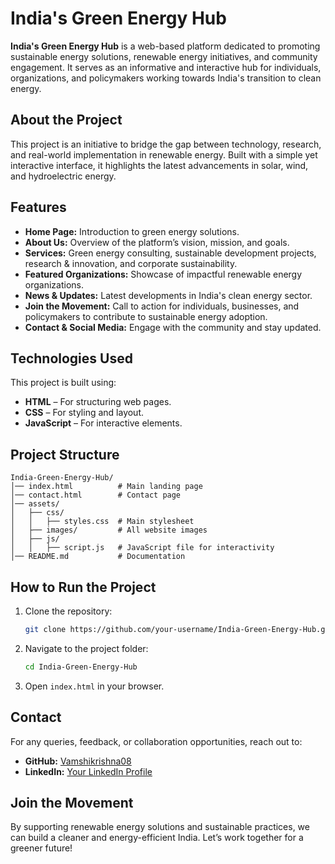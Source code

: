 # India's Green Energy Hub

**India's Green Energy Hub** is a web-based platform dedicated to promoting sustainable energy solutions, renewable energy initiatives, and community engagement. It serves as an informative and interactive hub for individuals, organizations, and policymakers working towards India's transition to clean energy.

## About the Project
This project is an initiative to bridge the gap between technology, research, and real-world implementation in renewable energy. Built with a simple yet interactive interface, it highlights the latest advancements in solar, wind, and hydroelectric energy.

## Features
- **Home Page:** Introduction to green energy solutions.
- **About Us:** Overview of the platform’s vision, mission, and goals.
- **Services:** Green energy consulting, sustainable development projects, research & innovation, and corporate sustainability.
- **Featured Organizations:** Showcase of impactful renewable energy organizations.
- **News & Updates:** Latest developments in India's clean energy sector.
- **Join the Movement:** Call to action for individuals, businesses, and policymakers to contribute to sustainable energy adoption.
- **Contact & Social Media:** Engage with the community and stay updated.

## Technologies Used
This project is built using:
- **HTML** – For structuring web pages.
- **CSS** – For styling and layout.
- **JavaScript** – For interactive elements.

## Project Structure
```
India-Green-Energy-Hub/
│── index.html          # Main landing page
│── contact.html        # Contact page
│── assets/
│   ├── css/
│   │   ├── styles.css  # Main stylesheet
│   ├── images/         # All website images
│   ├── js/
│   │   ├── script.js   # JavaScript file for interactivity
│── README.md           # Documentation
```

## How to Run the Project
1. Clone the repository:
   ```sh
   git clone https://github.com/your-username/India-Green-Energy-Hub.git
   ```
2. Navigate to the project folder:
   ```sh
   cd India-Green-Energy-Hub
   ```
3. Open `index.html` in your browser.



## Contact
For any queries, feedback, or collaboration opportunities, reach out to:

- **GitHub:** [Vamshikrishna08](https://github.com/Vamshikrishna779)
- **LinkedIn:** [Your LinkedIn Profile](#)

## Join the Movement
By supporting renewable energy solutions and sustainable practices, we can build a cleaner and energy-efficient India. Let’s work together for a greener future!
